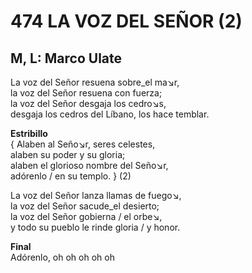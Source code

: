 # 474 LA VOZ DEL SEÑOR (2)

## M, L: Marco Ulate

La voz del Señor resuena sobre_el ma↘r,  
la voz del Señor resuena con fuerza;  
la voz del Señor desgaja los cedro↘s,  
desgaja los cedros del Líbano, los hace temblar.  

**Estribillo**  
{ Alaben al Seño↘r, seres celestes,  
alaben su poder y su gloria;  
alaben el glorioso nombre del Seño↘r,  
adórenlo / en su templo. } (2)  

La voz del Señor lanza llamas de fuego↘,  
la voz del Señor sacude_el desierto;  
la voz del Señor gobierna / el orbe↘,  
y todo su pueblo le rinde gloria / y honor.  

**Final**  
Adórenlo, oh oh oh oh oh  

